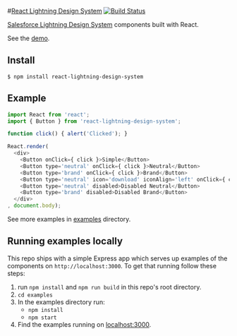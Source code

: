 #[React Lightning Design System](https://mashmatrix.github.io/react-lightning-design-system/)
[![Build Status](https://travis-ci.org/mashmatrix/react-lightning-design-system.svg?branch=master)](https://travis-ci.org/mashmatrix/react-lightning-design-system)

[Salesforce Lightning Design System](http://www.lightningdesignsystem.com/) components built with React.

See the [demo](https://mashmatrix.github.io/react-lightning-design-system/).


## Install

```
$ npm install react-lightning-design-system
```

## Example

```javascript
import React from 'react';
import { Button } from 'react-lightning-design-system';

function click() { alert('Clicked'); }

React.render(
  <div>
    <Button onClick={ click }>Simple</Button>
    <Button type='neutral' onClick={ click }>Neutral</Button>
    <Button type='brand' onClick={ click }>Brand</Button>
    <Button type='neutral' icon='download' iconAlign='left' onClick={ click }>Icon #1</Button>
    <Button type='neutral' disabled>Disabled Neutral</Button>
    <Button type='brand' disabled>Disabled Brand</Button>
  </div>
, document.body);
```

See more examples in [examples](https://github.com/mashmatrix/react-lightning-design-system/tree/master/examples) directory.


## Running examples locally

This repo ships with a simple Express app which serves up examples of the components on ```http://localhost:3000```.  To get that running follow these steps:

1. run ```npm install``` and ```npm run build``` in this repo's root directory.
2. ```cd examples```
3. In the examples directory run:
   * ```npm install```
   * ```npm start```
4. Find the examples running on [localhost:3000](http://localhost:3000).
